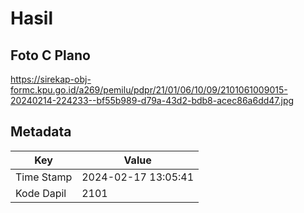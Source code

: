 # Hasil

## Foto C Plano

https://sirekap-obj-formc.kpu.go.id/a269/pemilu/pdpr/21/01/06/10/09/2101061009015-20240214-224233--bf55b989-d79a-43d2-bdb8-acec86a6dd47.jpg


## Metadata

| Key        | Value               |
| ---------- | ------------------- |
| Time Stamp | 2024-02-17 13:05:41 |
| Kode Dapil | 2101                |



